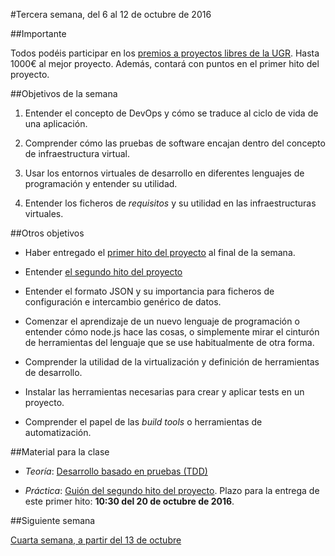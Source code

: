 #Tercera semana, del 6 al 12 de octubre de 2016

##Importante

Todos podéis participar en los
[premios a proyectos libres de la UGR](http://osl.ugr.es/bases-de-los-premios-a-proyectos-libres-de-la-ugr/). Hasta
1000€ al mejor proyecto. Además, contará con puntos en el primer hito
del proyecto. 

##Objetivos de la semana

1. Entender el concepto de DevOps y cómo se traduce al ciclo de vida de
una aplicación.

2. Comprender cómo las pruebas de software encajan dentro del concepto
   de infraestructura virtual.

3. Usar los entornos virtuales de desarrollo en diferentes lenguajes de
  programación y entender su utilidad.

4. Entender los ficheros de *requisitos* y su utilidad en las
  infraestructuras virtuales. 

##Otros objetivos

* Haber entregado el
  [primer hito del proyecto](http://jj.github.io/IV/documentos/practicas/1.Infraestructura)
  al final de la semana.

* Entender [el segundo hito del proyecto](http://jj.github.io/IV/documentos/practicas/2.CI)

* Entender el formato JSON y su importancia para ficheros de
  configuración e intercambio genérico de datos. 

* Comenzar el aprendizaje de un nuevo lenguaje de programación o
  entender cómo node.js hace las cosas, o simplemente mirar el
  cinturón de herramientas del lenguaje que se use habitualmente de
  otra forma.

* Comprender la utilidad de la virtualización y definición de
  herramientas de desarrollo.
  
* Instalar las herramientas necesarias para crear y aplicar tests en
  un proyecto.

* Comprender el papel de las *build tools* o herramientas de
  automatización. 


##Material para la clase

* *Teoría*: [Desarrollo basado en pruebas (TDD)](http://jj.github.io/IV/documentos/temas/Desarrollo_basado_en_pruebas)

* *Práctica*: [Guión del segundo hito del proyecto](http://jj.github.io/IV/documentos/proyecto/2.CI). Plazo para la entrega de este primer hito: **10:30 del 20 de octubre de 2016**. 

##Siguiente semana

[Cuarta semana, a partir del 13 de octubre](4-semana.md)

